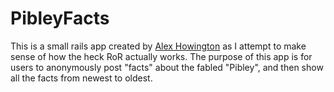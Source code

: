 # PibleyFacts

This is a small rails app created by [Alex Howington](http://www.wheatboxstudios.com/) as I attempt to make sense of how the heck RoR actually works. The purpose of this app is for users to anonymously post "facts" about the fabled "Pibley", and then show all the facts from newest to oldest.